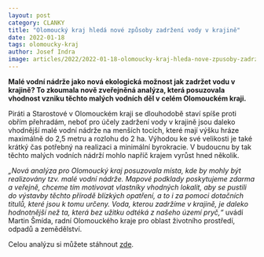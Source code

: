 ```yaml
---
layout: post
category: CLANKY
title: "Olomoucký kraj hledá nové způsoby zadržení vody v krajině"
date: 2022-01-18
tags: olomoucky-kraj
author: Josef Indra
image: articles/2022/2022-01-18-olomoucky-kraj-hleda-nove-zpusoby-zadrzeni-vody-v-krajine.jpg  #751x422 pixelu
---
```

**Malé vodní nádrže jako nová ekologická možnost jak zadržet vodu v krajině? To zkoumala nově zveřejněná analýza, která posuzovala vhodnost vzniku těchto malých vodních děl v celém Olomouckém kraji.**

Piráti a Starostové v Olomouckém kraji se dlouhodobě staví spíše proti obřím přehradám, neboť pro účely zadržení vody v krajině jsou daleko vhodnější malé vodní nádrže na menších tocích, které mají výšku hráze maximálně do 2,5 metru a rozlohu do 2 ha. Výhodou ke své velikosti je také krátký čas potřebný na realizaci a minimální byrokracie. V budoucnu by tak těchto malých vodních nádrží mohlo napříč krajem vyrůst hned několik.

*„Nová analýza pro Olomoucký kraj posuzovala místa, kde by mohly být realizovány tzv. malé vodní nádrže. Mapové podklady poskytujeme zdarma a veřejně, chceme tím motivovat vlastníky vhodných lokalit, aby se pustili do výstavby těchto přírodě blízkých opatření, a to i za pomoci dotačních titulů, které jsou k tomu určeny. Voda, kterou zadržíme v krajině, je daleko hodnotnější než ta, která bez užitku odtéká z našeho území pryč,“* uvádí Martin Šmída, radní Olomouckého kraje pro oblast životního prostředí, odpadů a zemědělství.

Celou analýzu si můžete stáhnout [zde](https://www.olkraj.cz/uzemni-studie-male-vodni-nadrze-cl-5493.html?fbclid=IwAR0Go_bunSMuVxr_yl0fIuTlWky0Kp7oy0RZyoAH14ed02ZwJ5oB69X9OgY).
